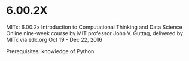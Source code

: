 # 6.00.2X
MITx: 6.00.2x Introduction to Computational Thinking and Data Science
Online nine-week course by MIT professor John V. Guttag, delivered by MITx via edx.org Oct 19 - Dec 22, 2016

Prerequisites: knowledge of Python
